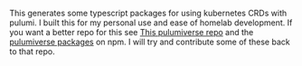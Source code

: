 This generates some typescript packages for using kubernetes CRDs with pulumi.
I built this for my personal use and ease of homelab development. If you want a better repo for this see
[This pulumiverse repo](https://raw.githubusercontent.com/prometheus-community/helm-charts/main/charts/kube-prometheus-stack/crds/crd-alertmanagerconfigs.yaml)
and the [pulumiverse packages](https://www.npmjs.com/search?q=%40pulumiverse) on npm. I will try and contribute some of
these back to that repo.